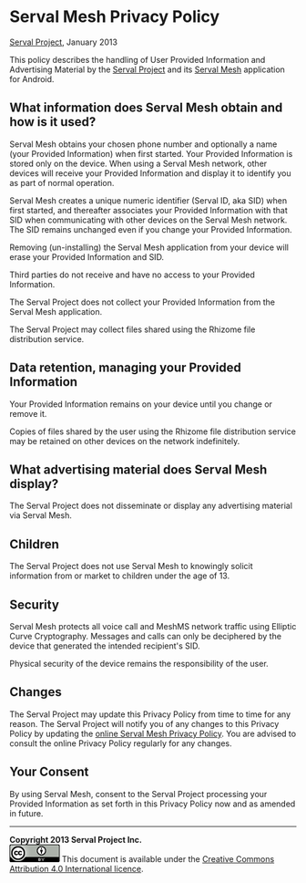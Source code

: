 Serval Mesh Privacy Policy
==========================
[Serval Project][], January 2013

This policy describes the handling of User Provided Information and Advertising
Material by the [Serval Project][] and its [Serval Mesh][] application for
Android.

What information does Serval Mesh obtain and how is it used?
------------------------------------------------------------

Serval Mesh obtains your chosen phone number and optionally a name (your
Provided Information) when first started.  Your Provided Information is stored
only on the device.  When using a Serval Mesh network, other devices will
receive your Provided Information and display it to identify you as part of
normal operation.

Serval Mesh creates a unique numeric identifier (Serval ID, aka SID) when first
started, and thereafter associates your Provided Information with that SID when
communicating with other devices on the Serval Mesh network.  The SID remains
unchanged even if you change your Provided Information.

Removing (un-installing) the Serval Mesh application from your device will
erase your Provided Information and SID.

Third parties do not receive and have no access to your Provided Information.

The Serval Project does not collect your Provided Information from the Serval
Mesh application.

The Serval Project may collect files shared using the Rhizome file distribution
service.

Data retention, managing your Provided Information
--------------------------------------------------

Your Provided Information remains on your device until you change or remove it.

Copies of files shared by the user using the Rhizome file distribution service
may be retained on other devices on the network indefinitely.

What advertising material does Serval Mesh display?
---------------------------------------------------

The Serval Project does not disseminate or display any advertising material via
Serval Mesh.

Children
--------

The Serval Project does not use Serval Mesh to knowingly solicit information
from or market to children under the age of 13.
 
Security
--------

Serval Mesh protects all voice call and MeshMS network traffic using Elliptic
Curve Cryptography.  Messages and calls can only be deciphered by the device
that generated the intended recipient's SID.

Physical security of the device remains the responsibility of the user.

Changes
-------

The Serval Project may update this Privacy Policy from time to time for any
reason.  The Serval Project will notify you of any changes to this Privacy
Policy by updating the [online Serval Mesh Privacy Policy][].  You are advised
to consult the online Privacy Policy regularly for any changes.

Your Consent
------------

By using Serval Mesh, consent to the Serval Project processing your Provided
Information as set forth in this Privacy Policy now and as amended in future.

-----
**Copyright 2013 Serval Project Inc.**  
![CC-BY-4.0](./cc-by-4.0.png)
This document is available under the [Creative Commons Attribution 4.0 International licence][CC BY 4.0].


[Serval Project]: http://www.servalproject.org/
[Serval Mesh]: ./CURRENT-RELEASE.md
[online Serval Mesh Privacy Policy]: https://github.com/servalproject/batphone/blob/development/PRIVACY.md
[CC BY 4.0]: ./LICENSE-DOCUMENTATION.md
